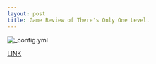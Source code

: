 ```yaml
---
layout: post
title: Game Review of There's Only One Level.
---
```


![_config.yml](http://i.huffpost.com/gen/1797205/images/o-ARTIFICIAL-INTELLIGENCE-facebook.jpg)



[LINK](http://www.onemorelevel.com/game/there_is_only_one_level)
